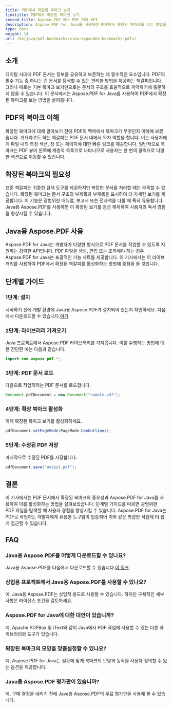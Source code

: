```yaml
---
title: PDF에서 확장된 북마크 보기
linktitle: PDF에서 확장된 북마크 보기
second_title: Aspose.PDF 자바 PDF 처리 API
description: Aspose.PDF for Java를 사용하여 PDF에서 확장된 북마크를 보는 방법을 알아보세요. 단계별 안내를 통해 문서 탐색 기능을 향상하세요.
type: docs
weight: 14
url: /ko/java/pdf-bookmarks/view-expanded-bookmarks-pdfs/
---
```


## 소개

디지털 시대에 PDF 문서는 정보를 공유하고 보존하는 데 필수적인 요소입니다. PDF의 필수 기능 중 하나는 긴 문서를 탐색할 수 있는 편리한 방법을 제공하는 책갈피입니다. 그러나 때로는 기본 북마크 보기만으로는 문서의 구조를 효율적으로 파악하기에 충분하지 않을 수 있습니다. 이 문서에서는 Aspose.PDF for Java를 사용하여 PDF에서 확장된 북마크를 보는 방법을 살펴봅니다.

## PDF의 북마크 이해

확장된 북마크에 대해 알아보기 전에 PDF의 맥락에서 북마크가 무엇인지 이해해 보겠습니다. 개요라고도 하는 책갈피는 PDF 문서 내에서 목차 역할을 합니다. 이는 사용자에게 파일 내의 특정 섹션, 장 또는 페이지에 대한 빠른 링크를 제공합니다. 일반적으로 북마크는 PDF 뷰어 왼쪽에 계층적 목록으로 나타나므로 사용자는 한 번의 클릭으로 다양한 섹션으로 이동할 수 있습니다.

## 확장된 북마크의 필요성

표준 책갈피는 귀중한 탐색 도구를 제공하지만 복잡한 문서를 처리할 때는 부족할 수 있습니다. 확장된 북마크는 문서 구조의 부제목과 부제목을 표시하여 더 자세한 보기를 제공합니다. 이 기능은 광범위한 매뉴얼, 보고서 또는 전자책을 다룰 때 특히 유용합니다. Java용 Aspose.PDF를 사용하면 이 확장된 보기를 잠금 해제하여 사용자의 독서 경험을 향상시킬 수 있습니다.

## Java용 Aspose.PDF 사용

Aspose.PDF for Java는 개발자가 다양한 방식으로 PDF 문서를 작업할 수 있도록 지원하는 강력한 API입니다. PDF 파일을 생성, 편집 또는 조작해야 하는 경우 Aspose.PDF for Java는 포괄적인 기능 세트를 제공합니다. 이 기사에서는 이 라이브러리를 사용하여 PDF에서 확장된 책갈피를 활성화하는 방법에 중점을 둘 것입니다.

## 단계별 가이드

### 1단계: 설치
 시작하기 전에 개발 환경에 Java용 Aspose.PDF가 설치되어 있는지 확인하세요. 다음에서 다운로드할 수 있습니다.[여기](https://releases.aspose.com/pdf/java/).

### 2단계: 라이브러리 가져오기
Java 프로젝트에서 Aspose.PDF 라이브러리를 가져옵니다. 이를 수행하는 방법에 대한 간단한 예는 다음과 같습니다.

```java
import com.aspose.pdf.*;
```

### 3단계: PDF 문서 로드
다음으로 작업하려는 PDF 문서를 로드합니다.

```java
Document pdfDocument = new Document("sample.pdf");
```

### 4단계: 확장 북마크 활성화
이제 확장된 북마크 보기를 활성화하세요.

```java
pdfDocument.setPageMode(PageMode.UseOutlines);
```

### 5단계: 수정된 PDF 저장
마지막으로 수정된 PDF를 저장합니다.

```java
pdfDocument.save("output.pdf");
```

## 결론

이 기사에서는 PDF 문서에서 확장된 북마크의 중요성과 Aspose.PDF for Java를 사용하여 이를 활성화하는 방법을 살펴보았습니다. 단계별 가이드를 따르면 광범위한 PDF 파일을 탐색할 때 사용자 경험을 향상시킬 수 있습니다. Aspose.PDF for Java는 PDF로 작업하는 개발자에게 유용한 도구임이 입증되어 이와 같은 복잡한 작업에 더 쉽게 접근할 수 있습니다.

## FAQ

### Java용 Aspose.PDF를 어떻게 다운로드할 수 있나요?

 Java용 Aspose.PDF를 다음에서 다운로드할 수 있습니다.[이 링크](https://releases.aspose.com/pdf/java/).

### 상업용 프로젝트에서 Java용 Aspose.PDF를 사용할 수 있나요?

예, Java용 Aspose.PDF는 상업적 용도로 사용할 수 있습니다. 하지만 구체적인 세부 사항은 라이선스 조건을 검토하세요.

### Aspose.PDF for Java에 대한 대안이 있습니까?

예, Apache PDFBox 및 iText와 같이 Java에서 PDF 작업에 사용할 수 있는 다른 라이브러리와 도구가 있습니다.

### 확장된 북마크의 모양을 맞춤설정할 수 있나요?

예, Aspose.PDF for Java는 필요에 맞게 북마크의 모양과 동작을 사용자 정의할 수 있는 옵션을 제공합니다.

### Java용 Aspose.PDF 평가판이 있습니까?

예, 구매 결정을 내리기 전에 Java용 Aspose.PDF의 무료 평가판을 사용해 볼 수 있습니다.